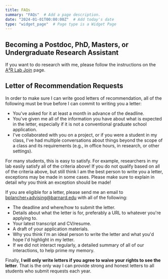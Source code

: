 ```yaml
---
title: FAQs
summary: "FAQs"  # Add a page description.
date: "2024-01-01T00:00:00Z"  # Add today's date
type: "widget_page"  # Page type is a Widget Page
---
```


## Becoming a Postdoc, PhD, Masters, or Undergraduate Research Assistant

If you want to do research with me, please follow the instructions on the [A²R Lab Join](https://a2r-lab.org/join) page.

## Letter of Recommendation Requests

In order to make sure I can write good letters of recommendation, all of the following must be true before I can commit to writing you a letter:
+ You've asked for it at least a month in advance of the deadline.
+ You've given me all of the information you have about what is expected in the letter, especially if it is not a conventional graduate school application.
+ I've collaborated with you on a project, or if you were a student in my class, I've had multiple conversations about things beyond the scope of a class and its requirements (e.g., in office hours, in research, or other settings).

For many students, this is easy to satisfy. For example, researchers in my lab easily satisfy all of the criteria above! If you do not qualify based on all of the criteria above, but still think I am the best person to write you a letter, exceptions may be made in some cases. Please make sure to explain in detail why you think an exception should be made!

If you are eligible for a letter, please send me an email to bplancher+advising@barnard.edu with all of the following:
+ The deadline and where/how to submit the letter.
+ Details about what the letter is for, preferably a URL to whatever you're applying to.
+ Your latest transcript and CV/resume.
+ A draft of your application materials.
+ Why you think I'm an ideal person to write the letter and what you'd hope I'd highlight in my letter.
+ If we did not interact regularly, a detailed summary of all of our interactions, to help prime my memory.

Finally, **I will only write letters if you agree to waive your rights to see the letter**. That is the only way I can provide strong and honest letters to all students who submit requests each year.